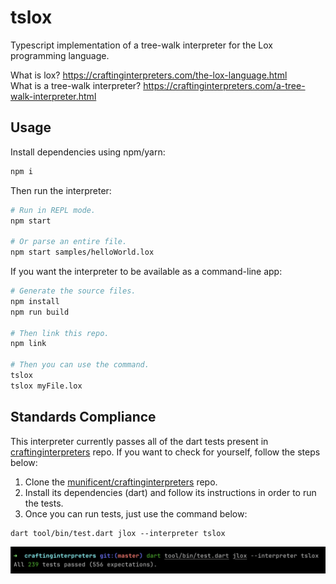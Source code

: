 # tslox

Typescript implementation of a tree-walk interpreter for the Lox programming language.

What is lox? https://craftinginterpreters.com/the-lox-language.html  
What is a tree-walk interpreter? https://craftinginterpreters.com/a-tree-walk-interpreter.html

## Usage

Install dependencies using npm/yarn:

```bash
npm i
```

Then run the interpreter:

```bash
# Run in REPL mode.
npm start

# Or parse an entire file.
npm start samples/helloWorld.lox
```

If you want the interpreter to be available as a command-line app:

```bash
# Generate the source files.
npm install
npm run build

# Then link this repo.
npm link

# Then you can use the command.
tslox
tslox myFile.lox
```

## Standards Compliance

This interpreter currently passes all of the dart tests present in [craftinginterpreters](https://github.com/munificent/craftinginterpreters) repo. If you want to check for yourself, follow the steps below:

1. Clone the [munificent/craftinginterpreters](https://github.com/munificent/craftinginterpreters) repo.
2. Install its dependencies (dart) and follow its instructions in order to run the tests.
3. Once you can run tests, just use the command below:

```
dart tool/bin/test.dart jlox --interpreter tslox
```

![Test results, "All 239 tests passed (556 expectations)."](image.png)
